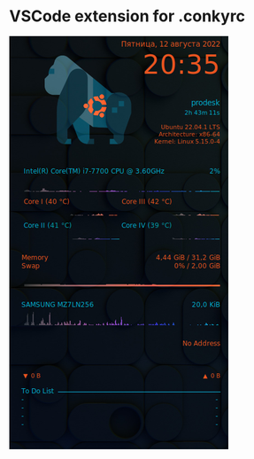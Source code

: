 # VSCode extension for .conkyrc
![Add support for .conkyrc files in Linux](https://github.com/atdushi/conky/raw/HEAD/images/Screenshot.png)

